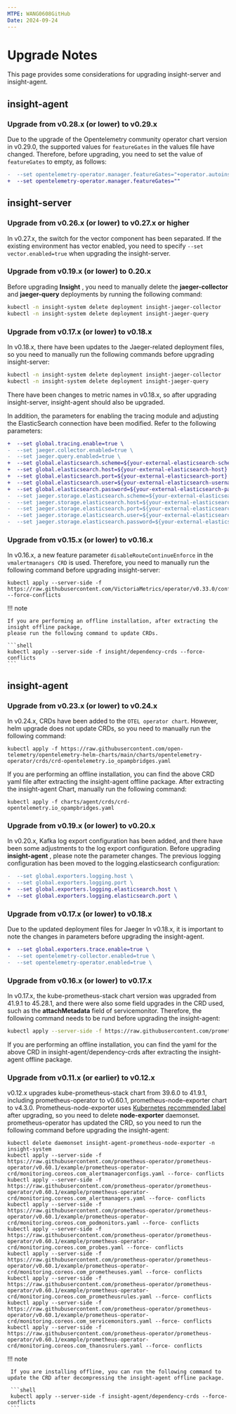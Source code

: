```yaml
---
MTPE: WANG0608GitHub
Date: 2024-09-24
---
```


# Upgrade Notes

This page provides some considerations for upgrading insight-server and insight-agent.

## insight-agent

### Upgrade from v0.28.x (or lower) to v0.29.x

Due to the upgrade of the Opentelemetry community operator chart version in v0.29.0, the supported values for `featureGates` in the values file have changed. Therefore, before upgrading, you need to set the value of `featureGates` to empty, as follows:

```diff
-  --set opentelemetry-operator.manager.featureGates="+operator.autoinstrumentation.go,+operator.autoinstrumentation.multi-instrumentation,+operator.autoinstrumentation.nginx" \
+  --set opentelemetry-operator.manager.featureGates=""
```

## insight-server

### Upgrade from v0.26.x (or lower) to v0.27.x or higher

In v0.27.x, the switch for the vector component has been separated. If the existing environment has vector enabled, you need to specify `--set vector.enabled=true` when upgrading the insight-server.

### Upgrade from v0.19.x (or lower) to 0.20.x

Before upgrading __Insight__ , you need to manually delete the __jaeger-collector__ and
__jaeger-query__ deployments by running the following command:

```bash
kubectl -n insight-system delete deployment insight-jaeger-collector
kubectl -n insight-system delete deployment insight-jaeger-query
```

### Upgrade from v0.17.x (or lower) to v0.18.x

In v0.18.x, there have been updates to the Jaeger-related deployment files,
so you need to manually run the following commands before upgrading insight-server:

```bash
kubectl -n insight-system delete deployment insight-jaeger-collector
kubectl -n insight-system delete deployment insight-jaeger-query
```

There have been changes to metric names in v0.18.x, so after upgrading insight-server,
insight-agent should also be upgraded.

In addition, the parameters for enabling the tracing module and adjusting the ElasticSearch connection
have been modified. Refer to the following parameters:

```diff
+  --set global.tracing.enable=true \
-  --set jaeger.collector.enabled=true \
-  --set jaeger.query.enabled=true \
+  --set global.elasticsearch.scheme=${your-external-elasticsearch-scheme} \
+  --set global.elasticsearch.host=${your-external-elasticsearch-host} \
+  --set global.elasticsearch.port=${your-external-elasticsearch-port} \
+  --set global.elasticsearch.user=${your-external-elasticsearch-username} \
+  --set global.elasticsearch.password=${your-external-elasticsearch-password} \
-  --set jaeger.storage.elasticsearch.scheme=${your-external-elasticsearch-scheme} \
-  --set jaeger.storage.elasticsearch.host=${your-external-elasticsearch-host} \
-  --set jaeger.storage.elasticsearch.port=${your-external-elasticsearch-port} \
-  --set jaeger.storage.elasticsearch.user=${your-external-elasticsearch-username} \
-  --set jaeger.storage.elasticsearch.password=${your-external-elasticsearch-password} \
```

### Upgrade from v0.15.x (or lower) to v0.16.x

In v0.16.x, a new feature parameter `disableRouteContinueEnforce` in the `vmalertmanagers CRD`
is used. Therefore, you need to manually run the following command before upgrading insight-server:

```shell
kubectl apply --server-side -f https://raw.githubusercontent.com/VictoriaMetrics/operator/v0.33.0/config/crd/bases/operator.victoriametrics.com_vmalertmanagers.yaml --force-conflicts
```

!!! note

    If you are performing an offline installation, after extracting the insight offline package,
    please run the following command to update CRDs.
    
    ```shell
    kubectl apply --server-side -f insight/dependency-crds --force-conflicts 
    ```

## insight-agent

### Upgrade from v0.23.x (or lower) to v0.24.x

In v0.24.x, CRDs have been added to the `OTEL operator chart`. However,
helm upgrade does not update CRDs, so you need to manually run the following command:

```shell
kubectl apply -f https://raw.githubusercontent.com/open-telemetry/opentelemetry-helm-charts/main/charts/opentelemetry-operator/crds/crd-opentelemetry.io_opampbridges.yaml
```

If you are performing an offline installation, you can find the above CRD yaml file after extracting the
insight-agent offline package. After extracting the insight-agent Chart, manually run the following command:

```shell
kubectl apply -f charts/agent/crds/crd-opentelemetry.io_opampbridges.yaml
```

### Upgrade from v0.19.x (or lower) to v0.20.x

In v0.20.x, Kafka log export configuration has been added, and there have been some adjustments
to the log export configuration. Before upgrading __insight-agent__ , please note the parameter changes.
The previous logging configuration has been moved to the logging.elasticsearch configuration:

```diff
-  --set global.exporters.logging.host \
-  --set global.exporters.logging.port \
+  --set global.exporters.logging.elasticsearch.host \
+  --set global.exporters.logging.elasticsearch.port \
```

### Upgrade from v0.17.x (or lower) to v0.18.x

Due to the updated deployment files for Jaeger In v0.18.x, it is important to
note the changes in parameters before upgrading the insight-agent.

```diff
+  --set global.exporters.trace.enable=true \
-  --set opentelemetry-collector.enabled=true \
-  --set opentelemetry-operator.enabled=true \
```

### Upgrade from v0.16.x (or lower) to v0.17.x

In v0.17.x, the kube-prometheus-stack chart version was upgraded from 41.9.1 to 45.28.1, and
there were also some field upgrades in the CRD used, such as the __attachMetadata__ field of
servicemonitor. Therefore, the following command needs to be rund before upgrading the insight-agent:

```bash
kubectl apply --server-side -f https://raw.githubusercontent.com/prometheus-operator/prometheus-operator/v0.65.1/example/prometheus-operator-crd/monitoring.coreos.com_servicemonitors.yaml --force-conflicts
```

If you are performing an offline installation, you can find the yaml for the above CRD in
insight-agent/dependency-crds after extracting the insight-agent offline package.

### Upgrade from v0.11.x (or earlier) to v0.12.x

v0.12.x upgrades kube-prometheus-stack chart from 39.6.0 to 41.9.1, including prometheus-operator to v0.60.1, prometheus-node-exporter chart to v4.3.0.
Prometheus-node-exporter uses [Kubernetes recommended label](https://kubernetes.io/docs/concepts/overview/working-with-objects/common-labels/) after upgrading, so you need to delete __node-exporter__ daemonset.
prometheus-operator has updated the CRD, so you need to run the following command before upgrading the insight-agent:

```shell linenums="1"
kubectl delete daemonset insight-agent-prometheus-node-exporter -n insight-system
kubectl apply --server-side -f https://raw.githubusercontent.com/prometheus-operator/prometheus-operator/v0.60.1/example/prometheus-operator-crd/monitoring.coreos.com_alertmanagerconfigs.yaml --force- conflicts
kubectl apply --server-side -f https://raw.githubusercontent.com/prometheus-operator/prometheus-operator/v0.60.1/example/prometheus-operator-crd/monitoring.coreos.com_alertmanagers.yaml --force- conflicts
kubectl apply --server-side -f https://raw.githubusercontent.com/prometheus-operator/prometheus-operator/v0.60.1/example/prometheus-operator-crd/monitoring.coreos.com_podmonitors.yaml --force- conflicts
kubectl apply --server-side -f https://raw.githubusercontent.com/prometheus-operator/prometheus-operator/v0.60.1/example/prometheus-operator-crd/monitoring.coreos.com_probes.yaml --force- conflicts
kubectl apply --server-side -f https://raw.githubusercontent.com/prometheus-operator/prometheus-operator/v0.60.1/example/prometheus-operator-crd/monitoring.coreos.com_prometheuses.yaml --force- conflicts
kubectl apply --server-side -f https://raw.githubusercontent.com/prometheus-operator/prometheus-operator/v0.60.1/example/prometheus-operator-crd/monitoring.coreos.com_prometheusrules.yaml --force- conflicts
kubectl apply --server-side -f https://raw.githubusercontent.com/prometheus-operator/prometheus-operator/v0.60.1/example/prometheus-operator-crd/monitoring.coreos.com_servicemonitors.yaml --force- conflicts
kubectl apply --server-side -f https://raw.githubusercontent.com/prometheus-operator/prometheus-operator/v0.60.1/example/prometheus-operator-crd/monitoring.coreos.com_thanosrulers.yaml --force- conflicts
```

!!! note

     If you are installing offline, you can run the following command to update the CRD after decompressing the insight-agent offline package.
    
     ```shell
     kubectl apply --server-side -f insight-agent/dependency-crds --force-conflicts
     ```
